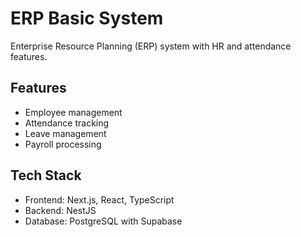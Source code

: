 # ERP Basic System

Enterprise Resource Planning (ERP) system with HR and attendance features.

## Features

- Employee management
- Attendance tracking
- Leave management
- Payroll processing

## Tech Stack

- Frontend: Next.js, React, TypeScript
- Backend: NestJS
- Database: PostgreSQL with Supabase